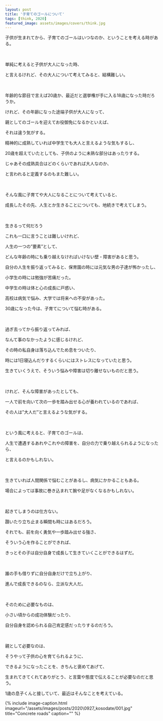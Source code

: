 ```yaml
---
layout: post
title: '子育てのゴールについて'
tags: [think, 2020]
featured_image: assets/images/covers/think.jpg
---
```


子供が生まれてから、子育てのゴールはいつなのか、ということを考える時がある。
<br>
<br>
<br>

単純に考えると子供が大人になった時、

と言えるけれど、その大人について考えてみると、結構難しい。
<br>
<br>
<br>

年齢的な節目で言えば20歳か、最近だと選挙権が手に入る18歳になった時だろうか。

けれど、その年齢になった途端子供が大人になって、

親としてのゴールを迎えてお役御免になるかといえば、

それは違う気がする。

精神的に成熟していれば中学生でも大人と言えるような気もするし、

20歳を超えていたとしても、子供のように未熟な部分はあったりする。

じゃあその成熟具合はどのくらいであれば大人なのか、

と言われると定義するのもまた難しい。
<br>
<br>
<br>

そんな風に子育てや大人になることについて考えていると、

成長したその先、人生とか生きることについても、地続きで考えてしまう。
<br>
<br>
<br>

生きるって何だろう

これも一口に言うことは難しいけれど、

人生の一つの”要素”として、

どんな年齢の時にも乗り越えなければいけない壁・障害があると思う。

自分の人生を振り返ってみると、保育園の時には元気な男の子達が怖かったし、

小学生の時には勉強が苦痛だった。

中学生の時は体と心の成長に戸惑い、

高校は病気で悩み、大学では将来への不安があった。

30歳になった今は、子育てについて悩む時がある。
<br>
<br>
<br>

過ぎ去ってから振り返ってみれば、

なんて事のなかったように感じるけれど、

その時の私自身は落ち込んでため息をついたり、

時には1日寝込んだりするくらいにはストレスになっていたと思う。

生きていくうえで、そういう悩みや障害は切り離せないものだと思う。
<br>
<br>
<br>

けれど、そんな障害があったとしても、

一人で前を向いて次の一歩を踏み出せる心が養われているのであれば、

その人は”大人だ”と言えるような気がする。
<br>
<br>
<br>

という風に考えると、子育てのゴールは、

人生で遭遇するあれやこれやの障害を、自分の力で乗り越えられるようになったら、

と言えるのかもしれない。
<br>
<br>
<br>

生きていれば人間関係で悩むことがあるし、病気にかかることもある。

場合によっては事故に巻き込まれて腕や足がなくなるかもしれない。
<br>
<br>
<br>

起きてしまうのは仕方ない。

躓いたり立ち止まる瞬間も時にはあるだろう。

それでも、前を向く勇気や一歩踏み出せる強さ、

そういう心を作ることができれば、

きっとその子は自分自身で成長して生きていくことができるはずだ。
<br>
<br>
<br>

誰の手も借りずに自分自身だけで立ち上がり、

進んで成長できるのなら、立派な大人だ。
<br>
<br>
<br>

そのために必要なものは、

小さい頃からの成功体験だったり、

自分自身を認められる自己肯定感だったりするのだろう。
<br>
<br>
<br>

親として必要なのは、

そうやって子供の心を育てられるように、

できるようになったことを、きちんと褒めてあげて、

生まれてきてくれてありがとう、と言葉や態度で伝えることが必要なのだと思う。

1歳の息子くんと接していて、最近はそんなことを考えている。

{% include image-caption.html imageurl="/assets/images/posts/2020\0927_kosodate/001.jpg" title="Concrete roads" caption="" %}

<br>
<br>
